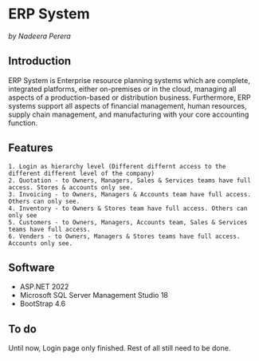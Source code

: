 ERP System
========================================
*by Nadeera Perera*

Introduction
------------

ERP System is Enterprise resource planning systems which are complete, integrated platforms, either on-premises or in the cloud, managing all aspects of a production-based or distribution business. Furthermore, ERP systems support all aspects of financial management, human resources, supply chain management, and manufacturing with your core accounting function.


Features
--------
	1. Login as hierarchy level (Different differnt access to the different different level of the company)
	2. Quotation - to Owners, Managers, Sales & Services teams have full access. Stores & accounts only see.
    3. Invoicing - to Owners, Managers & Accounts team have full access. Others can only see.
    4. Inventory - to Owners & Stores team have full access. Others can only see
    5. Customers - to Owners, Managers, Accounts team, Sales & Services teams have full access. 
    6. Venders - to Owners, Managers & Stores teams have full access. Accounts only see.
	
Software
--------
* ASP.NET 2022
* Microsoft SQL Server Management Studio 18
* BootStrap 4.6

To do
-----
Until now, Login page only finished. Rest of all still need to be done.